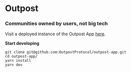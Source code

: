 # Outpost
### Communities owned by users, not big tech

Visit a deployed instance of the Outpost App [here](https://outpost-protocol.com).

**Start developing**

```shell
git clone git@github.com:OutpostProtocol/outpost-app.git
cd outpost-app/
yarn install
yarn dev
```
